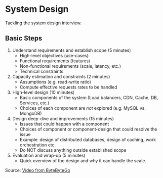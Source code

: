 # System Design

Tackling the system design interview.

## Basic Steps

1. Understand requirements and establish scope (5 minutes)
   - High-level objectives (use-cases)
   - Functional requirements (features)
   - Non-functional requirements (scale, latency, etc.)
   - Technical constraints
1. Capacity estimation and constraints (2 minutes)
   - Assumptions (e.g. read-write ratio)
   - Compute effective requests rates to be handled
1. High-level design (10 minutes)
   - Basic components of the system (Load balancers, CDN, Cache, DB, Services, etc.)
   - Choices of each component are *not* explored (e.g. MySQL vs. MongoDB)
1. Design deep-dive and improvements (15 minutes)
   - Issues that could happen with a component
   - Choices of component or component-design that could resolve the issue
   - Example: design of distributed databases, design of caching, work orchestration etc.
   - Do NOT discuss anything outside established scope
1. Evaluation and wrap-up (5 minutes)
   - Quick overview of the design and why it can handle the scale.

Source: [Video from ByteByteGo](https://www.youtube.com/watch?v=i7twT3x5yv8)
